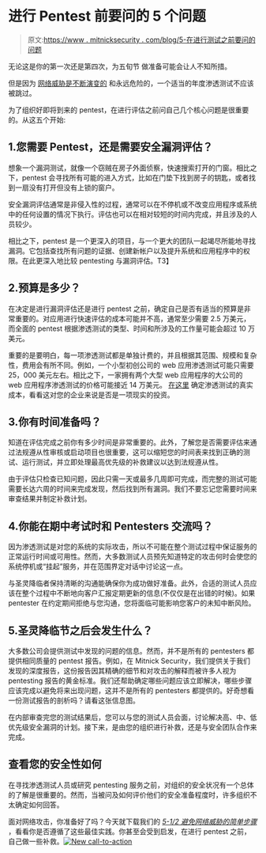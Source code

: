 # 进行 Pentest 前要问的 5 个问题

> 原文:[https://www . mitnicksecurity . com/blog/5-在进行测试之前要问的问题](https://www.mitnicksecurity.com/blog/5-questions-to-ask-before-conducting-a-pentest)

无论这是你的第一次还是第四次，为五旬节 做准备可能会让人不知所措。

但是因为 [网络威胁是不断演变的](https://www.mitnicksecurity.com/blog/why-penetration-testing-is-more-important-than-ever-in-2020) 和永远危险的，一个适当的年度渗透测试不应该被跳过。

为了组织好即将到来的 pentest，在进行评估之前问自己几个核心问题是很重要的。从这五个开始:

## 1.您需要 Pentest，还是需要安全漏洞评估？

想象一个漏洞测试，就像一个窃贼在房子外面侦察，快速搜索打开的门窗。相比之下，pentest 会寻找所有可能的进入方式，比如在门垫下找到房子的钥匙，或者找到一扇没有打开但没有上锁的窗户。

安全漏洞评估通常是非侵入性的过程，通常可以在不停机或不改变应用程序或系统中的任何设置的情况下执行。评估也可以在相对较短的时间内完成，并且涉及的人员较少。

相比之下，pentest 是一个更深入的项目，与一个更大的团队一起竭尽所能地寻找漏洞。它包括查找所有问题的证据、创建新帐户以及提升系统和应用程序中的权限。在此更深入地比较 pentesting 与漏洞评估。T3】

## 2.预算是多少？

在决定是进行漏洞评估还是进行 pentest 之前，确定自己是否有适当的预算是非常重要的。对应用进行快速评估的成本可能并不高，通常至少需要 2.5 万美元，而全面的 pentest 根据渗透测试的类型、时间和所涉及的工作量可能会超过 10 万美元。

重要的是要明白，每一项渗透测试都是单独计费的，并且根据其范围、规模和复杂性，费用会有所不同。例如，一个小型初创公司的 web 应用渗透测试可能只需要 25，000 美元左右。相比之下，一家拥有两个大型 web 应用程序的大公司的 web 应用程序渗透测试的价格可能接近 14 万美元。 [在这里](https://www.mitnicksecurity.com/blog/what-should-you-budget-for-a-penetration-test-the-true-cost) 确定渗透测试的真实成本，看看这对您的企业来说是否是一项现实的投资。

## 3.你有时间准备吗？

知道在评估完成之前你有多少时间是非常重要的。此外，了解您是否需要评估来通过法规遵从性审核或启动项目也很重要，这可以缩短您的时间表来找到正确的测试、运行测试，并立即处理最高优先级的补救建议以达到法规遵从性。

由于评估只检查已知问题，因此只需一天或最多几周即可完成，而完整的测试可能需要长达六周的时间来完成发现，然后找到所有漏洞。我们不要忘记您需要时间来审查结果并制定补救计划。

## 4.你能在期中考试时和 Pentesters 交流吗？

因为渗透测试是对您的系统的实际攻击，所以不可能在整个测试过程中保证服务的正常运行时间或可用性。然而，大多数测试人员预先知道特定的攻击何时会使您的系统停机或“挂起”服务，并在范围界定对话中讨论这一点。

与圣灵降临者保持清晰的沟通能确保你为成功做好准备。此外，合适的测试人员应该在整个过程中不断地向客户汇报定期更新的信息(不仅仅是在出错的时候)。如果 pentester 在约定期间拒绝与您沟通，您将面临可能影响您客户的未知中断风险。

## 5.圣灵降临节之后会发生什么？

大多数公司会提供测试中发现的问题的信息。然而，并不是所有的 pentesters 都提供相同质量的 pentest 报告。例如，在 Mitnick Security，我们提供关于我们发现的深度报告[](https://www.mitnicksecurity.com/blog/whats-included-in-a-penetration-test-report)，这份报告因其精确的细节和对攻击的解释而被许多人视为 pentesting 报告的黄金标准。我们还帮助确定哪些问题应该立即解决，哪些步骤应该完成以避免将来出现问题，这并不是所有的 pentesters 都提供的。好奇想看一份测试报告的剖析吗？请看这张信息图。

在内部审查完您的测试结果后，您可以与您的测试人员会面，讨论解决高、中、低优先级安全漏洞的计划。接下来，是由您的组织进行补救，还是与安全团队合作来完成。

## 查看您的安全性如何

在寻找渗透测试人员或研究 pentesting 服务之前，对组织的安全状况有一个总体的了解是很重要的。然而，当被问及如何评价他们的安全准备程度时，许多组织不太确定如何回答。

面对网络攻击，你准备好了吗？今天就下载我们的 [*5-1/2 避免网络威胁的简单步骤*](https://www.mitnicksecurity.com/lp-easy-steps-to-avoid-cyber-threats) ，看看你是否遵循了这些最佳实践。你甚至会受到启发，在进行 pentest 之前，自己做一些补救。[![New call-to-action](../Images/95ee2efaa0b0e1050f47338da41f7869.png)](https://cta-redirect.hubspot.com/cta/redirect/3875471/7f9b1de1-cf7c-4700-8892-cdf9402b32cf)